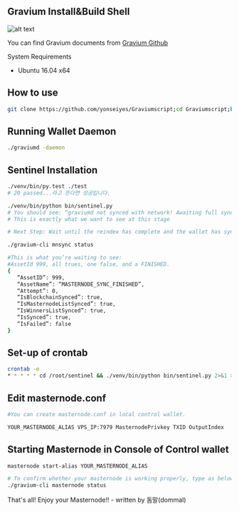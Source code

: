 ## Gravium Install&Build Shell

![alt text](https://media.discordapp.net/attachments/437326359165927433/444823943866482699/Logo_DarkBG.png)

You can find Gravium documents from [Gravium Github](https://github.com/Gravium/gravium)

System Requirements

 * Ubuntu 16.04 x64


## How to use

```sh
git clone https://github.com/yonseiyes/Graviumscript;cd Graviumscript;bash masternode.sh

```

## Running Wallet Daemon
```sh
./graviumd -daemon

```
## Sentinel Installation
```sh
./venv/bin/py.test ./test
# 20 passed...라고 뜬다면 성공입니다.

./venv/bin/python bin/sentinel.py
# You should see: “graviumd not synced with network! Awaiting full sync before running Sentinel.”
# This is exactly what we want to see at this stage

# Next Step: Wait until the reindex has complete and the wallet has sync’d

./gravium-cli mnsync status

#This is what you’re waiting to see:
#AssetId 999, all trues, one false, and a FINISHED. 
{
   “AssetID”: 999,
   “AssetName”: “MASTERNODE_SYNC_FINISHED”,
   “Attempt”: 0,
   “IsBlockchainSynced”: true,
   “IsMasternodeListSynced”: true,
   “IsWinnersListSynced”: true,
   “IsSynced”: true,
   “IsFailed”: false
}
```
## Set-up of crontab
```sh
crontab -e
* * * * * cd /root/sentinel && ./venv/bin/python bin/sentinel.py 2>&1 >> sentinel-cron.log

```
## Edit masternode.conf
```sh
#You can create masternode.conf in local control wallet. 

YOUR_MASTERNODE_ALIAS VPS_IP:7979 MasternodePrivkey TXID OutputIndex
```
## Starting Masternode in Console of Control wallet
```sh
masternode start-alias YOUR_MASTERNODE_ALIAS

# To confirm whether your masternode is working properly, type as below in VPS 
./gravium-cli masternode status
```

That's all! Enjoy your Masternode!! - written by 돔말(dommal)
